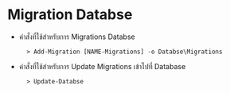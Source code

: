 # Migration Databse
* คำสั่งที่ใช้สำหรับการ Migrations Databse

        > Add-Migration [NAME-Migrations] -o Databse\Migrations

* คำสั่งที่ใช้สำหรับการ Update Migrations เข้าไปที่  Database

        > Update-Databse